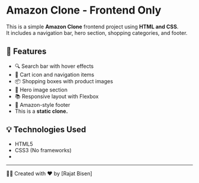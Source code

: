 # Amazon Clone - Frontend Only

This is a simple **Amazon Clone** frontend project using **HTML and CSS**.  
It includes a navigation bar, hero section, shopping categories, and footer.

## 📁 Features

- 🔍 Search bar with hover effects
- 🛒 Cart icon and navigation items
- 📦 Shopping boxes with product images
- 📸 Hero image section
- 📚 Responsive layout with Flexbox
- 👣 Amazon-style footer
- This is a **static clone.**

## 💡 Technologies Used

- HTML5
- CSS3 (No frameworks)
- 
---

👨‍💻 Created with ❤️ by [Rajat Bisen]
